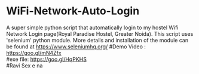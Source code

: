 # WiFi-Network-Auto-Login
A super simple python script that automatically login to my hostel Wifi Network Login page(Royal Paradise Hostel, Greater Noida).
This script uses 'selenium' python module. More details and installation of the module can be found at https://www.seleniumhq.org/ 
#Demo Video : 
https://goo.gl/mN4Zfx  
#exe file: https://goo.gl/HqPKHS  
#Ravi Sex e na
